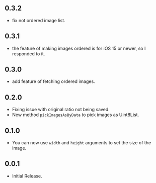 ## 0.3.2

- fix not ordered image list.

## 0.3.1

- the feature of making images ordered is for iOS 15 or newer, so I responded to it.

## 0.3.0

- add feature of fetching ordered images.

## 0.2.0

- Fixing issue with original ratio not being saved.
- New method `pickImagesAsByData` to pick images as Uint8List.

## 0.1.0

- You can now use `width` and `height` arguments to set the size of the image.

## 0.0.1

- Initial Release.
